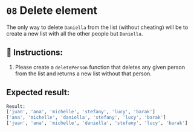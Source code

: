 # `08` Delete element

The only way to delete `Daniella` from the list (without cheating) will be to create a new list with all the other people but `Daniella`.

## 📝 Instructions:

1. Please create a `deletePerson` function that deletes any given person from the list and returns a new list without that person.

## Expected result:

 ```py
 Result:
 ['juan', 'ana', 'michelle', 'stefany', 'lucy', 'barak']
['ana', 'michelle', 'daniella', 'stefany', 'lucy', 'barak']
['juan', 'ana', 'michelle', 'daniella', 'stefany', 'lucy', 'barak']
```